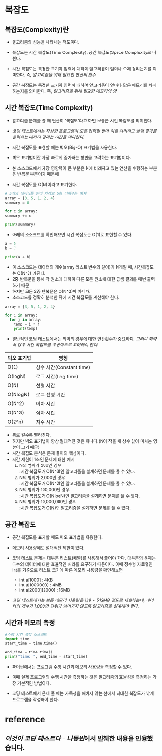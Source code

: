 # 복잡도
## 복잡도(Complexity)란
- 알고리즘의 성능을 나타내는 척도이다.

- 복잡도는 시간 복잡도(Time Complexity), 공간 복잡도(Space Complexity로 나뉜다.
- 시간 복잡도는 특정한 크기의 입력에 대하여 알고리즘이 얼마나 오래 걸리는지를 의미한다. 즉, *알고리즘을 위해 필요한 연산의 횟수*
- 공간 복잡도는 특정한 크기의 입력에 대하여 알고리즘이 얼마나 많은 메모리를 차지하는지를 의미한다. 즉, *알고리즘을 위해 필요한 메모리의 양*

## 시간 복잡도(Time Complexity)
- 알고리즘 문제를 풀 때 단순히 '복잡도'라고 하면 보통은 시간 복잡도를 의미한다.

- *코딩 테스트에서는 작성한 프로그램이 모든 입력알 받아 이를 처리하고 실행 결과를 출력하는 데까지 걸리는 시간을 의미한다.*
- 시간 복잡도를 표현할 때는 빅오(Big-O) 표기법을 사용한다.
- 빅오 표기법이란 가장 빠르게 증가하는 항만을 고려하는 표기법이다.
- 본 소스코드에서 가장 영향력이 큰 부분은 N에 비례하고 있는 연산을 수행하는 부분은 반복문 부분이기 때문에 
- 시간 복잡도를 O(N)이라고 표기한다.
```python
# 5개의 데이터를 받아 차례로 5회 더해주는 예제 
array = {3, 5, 1, 2, 4}
summary = 0

for x in array:
summary += x

print(summary)        
```
- 아래의 소소크드를 확인해보면 시간 복잡도는 O(1)로 표현할 수 있다.
```python
a = 5
b = 7

print(a + b)
```
- 이 소스코드는 데이터의 개수(array 리스트 변수의 길이)가 N개일 때, 시간복잡도는 O(N^2) 가진다.
- 2중 반복문을 통해 각 원소에 대하여 다른 모든 원소에 대한 곱셈 결과를 매번 출력하기 때문
- 하지만 모든 2중 반복문은 O(N^2)이 아니다.
- 소스코드를 정확히 분석한 뒤에 시간 복잡도를 계산해야 한다.
```python
array = {3, 5, 1, 2, 4}

for i in array:
  for j in array:
    temp = i * j
    print(temp)
```
- 일반적인 코딩 테스트에서는 최악의 경우에 대한 연산횟수가 중요하다. *그러니 최약의 경우 시간 복잡도를 우선적으로 고려해야 한다.*<br>

빅오 표기법|명칭
--|--
O(1)| 상수 시간(Constant time)
O(logN)| 로그 시간(Log time)
O(N)|선형 시간
O(NlogN)|로그 선형 시간
O(N^2)|이차 시간
O(N^3)|삼차 시간
O(2^n)|지수 시간
- 위로 갈수록 빨라진다.
- 하지만 빅오 표기법이 항상 절대적인 것은 아니다.(N이 작을 때 상수 값이 미치는 영향이 크기 때문)
- 시간 복잡도 분석은 문제 풀이의 핵심이다. 
- 시간 제한이 1초인 문제에 대한 예시<br>
  1. N의 범위가 500인 경우<br>
  :시간 복잡도가 O(N^3)인 알고리즘을 설계하면 문제를 풀 수 있다.
  2. N의 범위가 2,000인 경우<br>
  :시간 복잡도가 O(N^2)인 알고리즘을 설계하면 문제를 풀 수 있다.
  3. N의 범위가 100,000인 경우<br>
  :시간 복잡도가 O(NlogN)인 알고리즘을 설계하면 문제를 풀 수 있다.
  4. N의 범위가 10,000,000인 경우<br>
  :시간 복잡도가 O(N)인 알고리즘을 설계하면 문제를 풀 수 있다.

## 공간 복잡도
- 공간 복잡도를 표기할 때도 빅오 표기법을 이용한다.

- 메모리 사용량에도 절대적인 제한이 있다.
- 코딩 테스트 문제는 대부분 리스트(배열)를 사용해서 풀어야 한다. 대부분의 문제는 다수의 데이터에 대한 효율적인 처리를 요구하기 때문이다. 이때 정수형 자료형인 int를 기준으로 리스트 크기에 따른 메모리 사용량을 확인해보면
  - int a[1000] : 4KB  
  - int a[1000000] : 4MB  
  - int a[2000][2000] : 16MB
- *코딩 테스트에서는 보통 메모리 사용량을 128 ~ 512MB 정도로 제한하는데, 데이터의 개수가 1,000만 단위가 넘어가지 않도록 알고리즘을 설계해야 한다.*

## 시간과 메모리 측정
```python
#수행 시간 측정 소스코드
import time
start_time = time.time()

end_time = time.time()
print("time: ", end_time - start_time)
```
- 파이썬에서는 프로그램 수행 시간과 메모리 사용량을 측정할 수 있다. 
- 이때 실제 프로그램의 수행 시간을 측정하는 것은 알고리즘의 효율성을 측정하는 가장 기본적인 방법이다.

- 코딩 테스트에서 문제 풀 때는 가독성을 해치지 않는 선에서 최대한 복잡도가 낮게 프로그램을 작성해야 한다.

  
# reference
## *이것이 코딩 테스트다 - 나동빈*에서 **발췌한 내용**을 인용했습니다.
